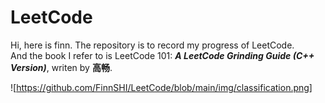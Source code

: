 # LeetCode
Hi, here is finn.
The repository is to record my progress of LeetCode. </br>
And the book I refer to is LeetCode 101: **_A LeetCode Grinding Guide (C++ Version)_**, writen by **高畅**.

![https://github.com/FinnSHI/LeetCode/blob/main/img/classification.png]
